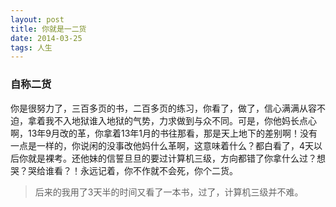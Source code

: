```yaml
---
layout: post  
title: 你就是一二货  
date: 2014-03-25  
tags: 人生  
---
```

### 自称二货
你是很努力了，三百多页的书，二百多页的练习，你看了，做了，信心满满从容不迫，拿着我不入地狱谁入地狱的气势，力求做到与众不同。可是，你他妈长点心啊，13年9月改的革，你拿着13年1月的书往那看，那是天上地下的差别啊！没有一点是一样的，你说闲的没事改他妈什么革啊，这意味着什么？都白看了，4天以后你就是裸考。还他妹的信誓旦旦的要过计算机三级，方向都错了你拿什么过？想哭？哭给谁看？！永远记着，你不作就不会死，你个二货。  
>后来的我用了3天半的时间又看了一本书，过了，计算机三级并不难。
